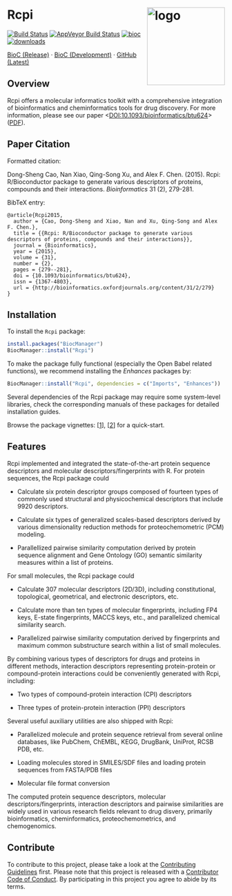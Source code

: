 # Rcpi  <a href="https://nanx.me/Rcpi/"><img src="https://i.imgur.com/KriPYZ7.png" align="right" alt="logo" height="180" width="180" /></a>

[![Build Status](https://travis-ci.org/road2stat/Rcpi.svg?branch=master)](https://travis-ci.org/road2stat/Rcpi)
[![AppVeyor Build Status](https://ci.appveyor.com/api/projects/status/github/road2stat/rcpi?branch=master&svg=true)](https://ci.appveyor.com/project/road2stat/rcpi)
[![bioc](https://www.bioconductor.org/shields/years-in-bioc/Rcpi.svg)](https://bioconductor.org/packages/release/bioc/html/Rcpi.html#since)
[![downloads](https://www.bioconductor.org/shields/downloads/Rcpi.svg)](https://bioconductor.org/packages/stats/bioc/Rcpi/)

[BioC (Release)](https://www.bioconductor.org/packages/release/bioc/html/Rcpi.html) · [BioC (Development)](https://www.bioconductor.org/packages/devel/bioc/html/Rcpi.html) · [GitHub (Latest)](https://github.com/road2stat/Rcpi)

## Overview

Rcpi offers a molecular informatics toolkit with a comprehensive integration of bioinformatics and cheminformatics tools for drug discovery. For more information, please see our paper <[DOI:10.1093/bioinformatics/btu624](https://academic.oup.com/bioinformatics/article-lookup/doi/10.1093/bioinformatics/btu624)> ([PDF](https://nanx.me/papers/Rcpi.pdf)).

## Paper Citation

Formatted citation:

Dong-Sheng Cao, Nan Xiao, Qing-Song Xu, and Alex F. Chen. (2015). Rcpi: R/Bioconductor package to generate various descriptors of proteins, compounds and their interactions. _Bioinformatics_ 31 (2), 279-281.

BibTeX entry:

```
@article{Rcpi2015,
  author = {Cao, Dong-Sheng and Xiao, Nan and Xu, Qing-Song and Alex F. Chen.},
  title = {{Rcpi: R/Bioconductor package to generate various descriptors of proteins, compounds and their interactions}},
  journal = {Bioinformatics},
  year = {2015},
  volume = {31},
  number = {2},
  pages = {279--281},
  doi = {10.1093/bioinformatics/btu624},
  issn = {1367-4803},
  url = {http://bioinformatics.oxfordjournals.org/content/31/2/279}
}
```

## Installation

To install the `Rcpi` package:

```r
install.packages("BiocManager")
BiocManager::install("Rcpi")
```

To make the package fully functional (especially the Open Babel related functions), we recommend installing the _Enhances_ packages by:

```r
BiocManager::install("Rcpi", dependencies = c("Imports", "Enhances"))
```

Several dependencies of the Rcpi package may require some system-level libraries, check the corresponding manuals of these packages for detailed installation guides.

Browse the package vignettes: [[1](https://nanx.me/Rcpi/articles/Rcpi.html)], [[2](https://nanx.me/Rcpi/articles/Rcpi-quickref.html)] for a quick-start.

## Features

Rcpi implemented and integrated the state-of-the-art protein sequence descriptors and molecular descriptors/fingerprints with R. For protein sequences, the Rcpi package could

- Calculate six protein descriptor groups composed of fourteen types of commonly used structural and physicochemical descriptors that include 9920 descriptors.

- Calculate six types of generalized scales-based descriptors derived by various dimensionality reduction methods for proteochemometric (PCM) modeling.

- Parallellized pairwise similarity computation derived by protein sequence alignment and Gene Ontology (GO) semantic similarity measures within a list of proteins.

For small molecules, the Rcpi package could

- Calculate 307 molecular descriptors (2D/3D), including constitutional, topological, geometrical, and electronic descriptors, etc.

- Calculate more than ten types of molecular fingerprints, including FP4 keys, E-state fingerprints, MACCS keys, etc., and parallelized chemical similarity search.

- Parallelized pairwise similarity computation derived by fingerprints and maximum common substructure search within a list of small molecules.

By combining various types of descriptors for drugs and proteins in different methods, interaction descriptors representing protein-protein or compound-protein interactions could be conveniently generated with Rcpi, including:

- Two types of compound-protein interaction (CPI) descriptors

- Three types of protein-protein interaction (PPI) descriptors

Several useful auxiliary utilities are also shipped with Rcpi:

- Parallelized molecule and protein sequence retrieval from several online databases, like PubChem, ChEMBL, KEGG, DrugBank, UniProt, RCSB PDB, etc.

- Loading molecules stored in SMILES/SDF files and loading protein sequences from FASTA/PDB files

- Molecular file format conversion

The computed protein sequence descriptors, molecular descriptors/fingerprints, interaction descriptors and pairwise similarities are widely used in various research fields relevant to drug disvery, primarily bioinformatics, cheminformatics, proteochemometrics, and chemogenomics.

## Contribute

To contribute to this project, please take a look at the [Contributing Guidelines](CONTRIBUTING.md) first. Please note that this project is released with a [Contributor Code of Conduct](CONDUCT.md). By participating in this project you agree to abide by its terms.

